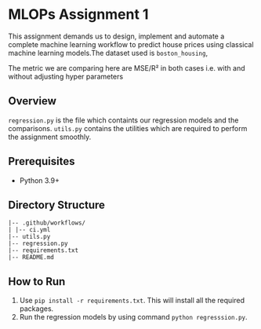 # MLOPs Assignment 1

This assignment demands us to design, implement and automate a complete machine learning workflow to predict house prices using classical machine learning models.The dataset used is `boston_housing`,

The metric we are comparing here are MSE/R² in both cases i.e. with and without adjusting hyper parameters

## Overview
`regression.py` is the file which containts our regression models and the comparisons.
`utils.py` contains the utilities which are required to perform the assignment smoothly.
## Prerequisites

- Python 3.9+

## Directory Structure

```bash/
|-- .github/workflows/
| |-- ci.yml
|-- utils.py
|-- regression.py
|-- requirements.txt
|-- README.md
```

## How to Run
1. Use `pip install -r requirements.txt`. This will install all the required packages.
2. Run the regression models by using command `python regresssion.py`.